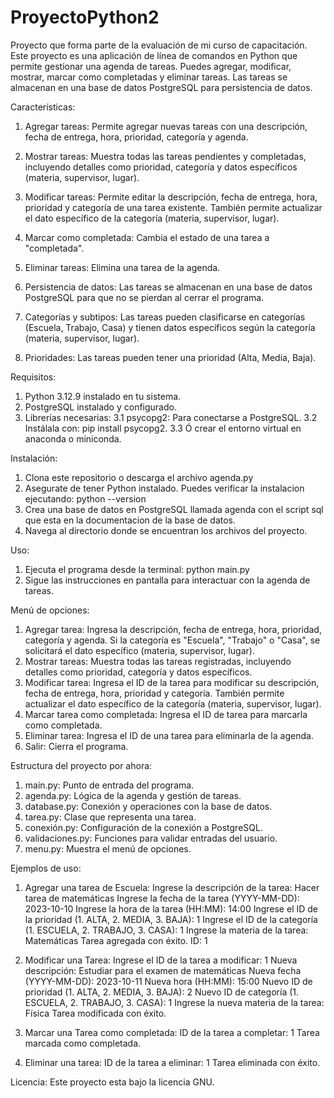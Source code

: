 # ProyectoPython2
Proyecto que forma parte de la evaluación de mi curso de capacitación. Este proyecto es una aplicación de línea de comandos en Python que permite gestionar una agenda de tareas. Puedes agregar, modificar, mostrar, marcar como completadas y eliminar tareas. Las tareas se almacenan en una base de datos PostgreSQL para persistencia de datos.

Características:
1. Agregar tareas: Permite agregar nuevas tareas con una descripción, fecha de entrega, hora, prioridad, categoría y agenda.

2. Mostrar tareas: Muestra todas las tareas pendientes y completadas, incluyendo detalles como prioridad, categoría y datos específicos (materia, supervisor, lugar).

3. Modificar tareas: Permite editar la descripción, fecha de entrega, hora, prioridad y categoría de una tarea existente. También permite actualizar el dato específico de la categoría (materia, supervisor, lugar).

4. Marcar como completada: Cambia el estado de una tarea a "completada".

5. Eliminar tareas: Elimina una tarea de la agenda.

6. Persistencia de datos: Las tareas se almacenan en una base de datos PostgreSQL para que no se pierdan al cerrar el programa.

7. Categorías y subtipos: Las tareas pueden clasificarse en categorías (Escuela, Trabajo, Casa) y tienen datos específicos según la categoría (materia, supervisor, lugar).

8. Prioridades: Las tareas pueden tener una prioridad (Alta, Media, Baja).

Requisitos:
1. Python 3.12.9 instalado en tu sistema.
2. PostgreSQL instalado y configurado.
3. Librerías necesarias:
  3.1 psycopg2: Para conectarse a PostgreSQL.
  3.2 Instálala con: pip install psycopg2.
  3.3 Ó crear el entorno virtual en anaconda o miniconda.

Instalación:
1. Clona este repositorio o descarga el archivo agenda.py
2. Asegurate de tener Python instalado. Puedes verificar la instalacion ejecutando:
  python --version
3. Crea una base de datos en PostgreSQL llamada agenda con el script sql que esta en la documentacion de la base de datos.
4. Navega al directorio donde se encuentran los archivos del proyecto.

Uso:
1. Ejecuta el programa desde la terminal:
  python main.py
2. Sigue las instrucciones en pantalla para interactuar con la agenda de tareas.

Menú de opciones:
1. Agregar tarea: Ingresa la descripción, fecha de entrega, hora, prioridad, categoría y agenda. Si la categoría es "Escuela", "Trabajo" o "Casa", se solicitará el dato específico (materia, supervisor, lugar).
2. Mostrar tareas: Muestra todas las tareas registradas, incluyendo detalles como prioridad, categoría y datos específicos.
3. Modificar tarea: Ingresa el ID de la tarea para modificar su descripción, fecha de entrega, hora, prioridad y categoría. También permite actualizar el dato específico de la categoría (materia, supervisor, lugar).
4. Marcar tarea como completada: Ingresa el ID de tarea para marcarla como completada.
5. Eliminar tarea: Ingresa el ID de una tarea para eliminarla de la agenda.
6. Salir: Cierra el programa.

Estructura del proyecto por ahora:
1. main.py: Punto de entrada del programa. 
2. agenda.py: Lógica de la agenda y gestión de tareas.
3. database.py: Conexión y operaciones con la base de datos.
4. tarea.py: Clase que representa una tarea.
5. conexión.py: Configuración de la conexión a PostgreSQL.
6. validaciones.py: Funciones para validar entradas del usuario.
7. menu.py: Muestra el menú de opciones.

Ejemplos de uso:
1. Agregar una tarea de Escuela:
Ingrese la descripción de la tarea: Hacer tarea de matemáticas
Ingrese la fecha de la tarea (YYYY-MM-DD): 2023-10-10
Ingrese la hora de la tarea (HH:MM): 14:00
Ingrese el ID de la prioridad (1. ALTA, 2. MEDIA, 3. BAJA): 1
Ingrese el ID de la categoría (1. ESCUELA, 2. TRABAJO, 3. CASA): 1
Ingrese la materia de la tarea: Matemáticas
Tarea agregada con éxito. ID: 1

2. Modificar una Tarea:
Ingrese el ID de la tarea a modificar: 1
Nueva descripción: Estudiar para el examen de matemáticas
Nueva fecha (YYYY-MM-DD): 2023-10-11
Nueva hora (HH:MM): 15:00
Nuevo ID de prioridad (1. ALTA, 2. MEDIA, 3. BAJA): 2
Nuevo ID de categoría (1. ESCUELA, 2. TRABAJO, 3. CASA): 1
Ingrese la nueva materia de la tarea: Física
Tarea modificada con éxito.

3. Marcar una Tarea como completada:
ID de la tarea a completar: 1
Tarea marcada como completada.

4. Eliminar una tarea:
ID de la tarea a eliminar: 1
Tarea eliminada con éxito.


Licencia:
Este proyecto esta bajo la licencia GNU.
